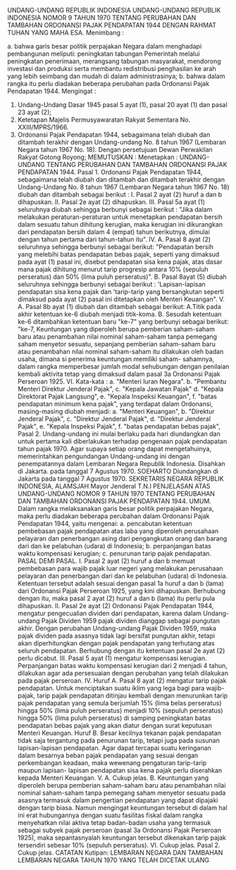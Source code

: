  UNDANG-UNDANG REPUBLIK INDONESIA UNDANG-UNDANG REPUBLIK INDONESIA NOMOR 9 TAHUN 1970 TENTANG PERUBAHAN DAN TAMBAHAN ORDONANSI PAJAK PENDAPATAN 1944
DENGAN RAHMAT TUHAN YANG MAHA ESA.
Menimbang :

a. bahwa garis besar politik perpajakan Negara dalam menghadapi pembangunan meliputi: peningkatan tabungan Pemerintah melalui peningkatan penerimaan, merangsang tabungan masyarakat, mendorong investasi dan produksi serta membantu redistribusi penghasilan ke arah yang lebih seimbang dan mudah di dalam administrasinya;
b. bahwa dalam rangka itu perlu diadakan beberapa perubahan pada Ordonansi Pajak Pendapatan 1944.
Mengingat :

1. Undang-Undang Dasar 1945 pasal 5 ayat (1), pasal 20 ayat (1) dan pasal 23 ayat (2);
2. Ketetapan Majelis Permusyawaratan Rakyat Sementara No. XXIII/MPRS/1966.
3. Ordonansi Pajak Pendapatan 1944, sebagaimana telah diubah dan ditambah terakhir dengan Undang-undang No. 8 tahun 1967 (Lembaran Negara tahun 1967 No. 18). Dengan persetujuan Dewan Perwakilan Rakyat Gotong Royong;
MEMUTUSKAN :
 Menetapkan : UNDANG-UNDANG TENTANG PERUBAHAN DAN TAMBAHAN ORDONANSI PAJAK PENDAPATAN 1944. Pasal 1. Ordonansi Pajak Pendapatan 1944, sebagaimana telah diubah dan ditambah dan ditambah terakhir dengan Undang-Undang No. 8 tahun 1967 (Lembaran Negara tahun 1967 No. 18) diubah dan ditambah sebagai berikut : I. Pasal 2 ayat (2) huruf a dan b dihapuskan. II. Pasal 2e ayat (2) dihapuskan. III. Pasal 5a ayat (1) seluruhnya diubah sehingga berbunyi sebagai berikut : "Jika dalam melakukan peraturan-peraturan untuk menetapkan pendapatan bersih dalam sesuatu tahun dihitung kerugian, maka kerugian ini dikurangkan dari pendapatan bersih dalam 4 (empat) tahun berikutnya, dimulai dengan tahun pertama dari tahun-tahun itu". IV. A. Pasal 8 ayat (2) seluruhnya sehingga berbunyi sebagai berikut: "Pendapatan bersih yang melebihi batas pendapatan bebas pajak, seperti yang dimaksud pada ayat (1) pasal ini, disebut pendapatan sisa kena pajak, atas dasar mana pajak dihitung menurut tarip progresip antara 10% (sepuluh perseratus) dan 50% (lima puluh perseratus)". B. Pasal 8ayat (5) diubah seluruhnya sehingga berbunyi sebagai berikut : 'Lapisan-lapisan pendapatan sisa kena pajak dan 'tarip-tarip yang bersangkutan seperti dimaksud pada ayat (2) pasal ini ditetapkan oleh Menteri Keuangan". V. A. Pasal 8b ayat (1) diubah dan ditambah sebagai berikut: A.Titik pada akhir ketentuan ke-6 diubah menjadi titik-koma. B. Sesudah ketentuan ke-6 ditambahkan ketentuan baru "ke-7" yang berbunyi sebagai berikut: "ke-7, Keuntungan yang diperoleh berupa pemberian saham-saham baru atau penambahan nilai nominal saham-saham tanpa pemegang saham menyetor sesuatu, sepanjang pemberian saham-saham baru atau penambahan nilai nominal saham-saham itu dilakukan oleh badan usaha, dimana si penerima keuntungan memiliki saham- sahamnya, dalam rangka memperbesar jumlah modal sehubungan dengan penilaian kembali aktivita tetap yang dimaksud dalam pasal 3a Ordonansi Pajak Perseroan 1925. VI. Kata-kata :
a. "Menteri luran Negara".
b. "Pembantu Menteri Direktur Jenderal Pajak", c. "Kepala Jawatan Pajak" d. "Kepala Direktorat Pajak Langsung", e. "Kepala Inspeksi Keuangan", f. "batas pendapatan minimum kena pajak", yang terdapat dalam Ordonansi, masing-masing diubah menjadi:
a. "Menteri Keuangan", b. "Direktur Jenderal Pajak", c. "Direktur Jenderal Pajak", d. "Direktur Jenderal Pajak", e. "Kepala Inspeksi Pajak", f. "batas pendapatan bebas pajak", Pasal 2. Undang-undang ini mulai berlaku pada hari diundangkan dan untuk pertama kali diberlakukan terhadap pengenaan pajak pendapatan tahun pajak 1970. Agar supaya setiap orang dapat mengetahuinya, memerintahkan pengundangan Undang-undang ini dengan penempatannya dalam Lembaran Negara Republik Indonesia. Disahkan di Jakarta. pada tanggal 7 Agustus 1970. SOEHARTO Diundangkan di Jakarta pada tanggal 7 Agustus 1970. SEKRETARIS NEGARA REPUBLIK INDONESIA, ALAMSJAH Mayor Jenderal T.N.I PENJELASAN ATAS UNDANG-UNDANG NOMOR 9 TAHUN 1970 TENTANG PERUBAHAN DAN TAMBAHAN ORDONANSI PAJAK PENDAPATAN 1944. UMUM. Dalam rangka melaksanakan garis besar politik perpajakan Negara, maka perlu diadakan beberapa perubahan dalam Ordonansi Pajak Pendapatan 1944, yaitu mengenai:
a. pencabutan ketentuan pembebasan pajak pendapatan atas laba yang diperoleh perusahaan pelayaran dan penerbangan asing dari pengangkutan orang dan barang dari dan ke pelabuhan (udara) di Indonesia;
b. perpanjangan batas waktu kompensasi kerugian;
c. penurunan tarip pajak pendapatan. PASAL DEMI PASAL. I. Pasal 2 ayat (2) huruf a dan b memuat pembebasan para wajib pajak luar negeri yang melakukan perusahaan pelayaran dan penerbangan dari dan ke pelabuhan (udara) di Indonesia. Ketentuan tersebut adalah sesuai dengan pasal 1a huruf a dan b (lama) dari Ordonansi Pajak Perseroan 1925, yang kini dihapuskan. Berhubung dengan itu, maka pasal 2 ayat (2) huruf a dan b (lama) itu perlu pula dihapuskan. II. Pasal 2e ayat (2) Ordonansi Pajak Pendapatan 1944, mengatur pengecualian dividen dari pendapatan, karena dalam Undang-undang Pajak Dividen 1959 pajak dividen dianggap sebagai pungutan akhir. Dengan perubahan Undang-undang Pajak Dividen 1959, maka pajak dividen pada asasnya tidak lagi bersifat pungutan akhir, tetapi akan diperhitungkan dengan pajak pendapatan yang terhutang atas seluruh pendapatan. Berhubung dengan itu ketentuan pasal 2e ayat (2) perlu dicabut. III. Pasal 5 ayat (1) mengatur kompensasi kerugian. Perpanjangan batas waktu kompensasi kerugian dari 2 menjadi 4 tahun, dilakukan agar ada persesuaian dengan perubahan yang telah dilakukan pada pajak perseroan. IV. Huruf A. Pasal 8 ayat (2) mengatur tarip pajak pendapatan. Untuk menciptakan suatu iklim yang lega bagi para wajib-pajak, tarip pajak pendapatan ditinjau kembali dengan menurunkan tarip pajak pendapatan yang semula berjumlah 15% (lima belas perseratus) hingga 50% (lima puluh perseratus) menjadi 10% (sepuluh perseratus) hingga 50% (lima puluh perseratus) di samping peningkatan batas pendapatan bebas pajak yang akan diatur dengan surat keputusan Menteri Keuangan. Huruf B. Besar kecilnya tekanan pajak pendapatan tidak saja tergantung pada penurunan tarip, tetapi juga pada susunan lapisan-lapisan pendapatan. Agar dapat tercapai suatu keringanan dalam besarnya beban pajak pendapatan yang sesuai dengan perkembangan keadaan, maka wewenang pengaturan tarip-tarip maupun lapisan- lapisan pendapatan sisa kena pajak perlu diserahkan kepada Menteri Keuangan. V. A. Cukup jelas. B. Keuntungan yang diperoleh berupa pemberian saham-saham baru atau penambahan nilai nominal saham-saham tanpa pemegang saham menyetor sesuatu pada asasnya termasuk dalam pengertian pendapatan yang dapat dipajaki dengan tarip biasa. Namun mengingat keuntungan tersebut di dalam hal ini erat hubungannya dengan suatu fasilitas fiskal dalam rangka menyehatkan nilai aktiva tetap badan-badan usaha yang termasuk sebagai subyek pajak perseroan (pasal 3a Ordonansi Pajak Perseroan 1925), maka sepantasnyalah keuntungan tersebut dikenakan tarip pajak tersendiri sebesar 10% (sepuluh perseratus). VI. Cukup jelas. Pasal 2. Cukup jelas. CATATAN Kutipan: LEMBARAN NEGARA DAN TAMBAHAN LEMBARAN NEGARA TAHUN 1970 YANG TELAH DICETAK ULANG